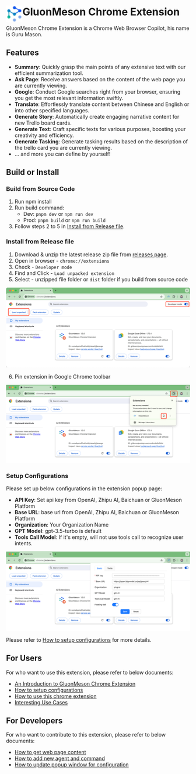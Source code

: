 # <img src="public/icons/gm_logo.png" width="45" align="left"> GluonMeson Chrome Extension

GluonMeson Chrome Extension is a Chrome Web Browser Copilot, his name is Guru Mason.

## Features

* **Summary**: Quickly grasp the main points of any extensive text with our efficient summarization tool.
* **Ask Page**: Receive answers based on the content of the web page you are currently viewing.
* **Google**: Conduct Google searches right from your browser, ensuring you get the most relevant information swiftly.
* **Translate**: Effortlessly translate content between Chinese and English or into other specified languages.
* **Generate Story**: Automatically create engaging narrative content for new Trello board cards.
* **Generate Text**: Craft specific texts for various purposes, boosting your creativity and efficiency.
* **Generate Tasking**: Generate tasking results based on the description of the trello card you are currently viewing.
* ... and more you can define by yourself!

## Build or Install

### Build from Source Code

1. Run npm install
2. Run build command:
    - Dev: `pnpm dev` or `npm run dev`
    - Prod: `pnpm build` or `npm run build`
3. Follow steps 2 to 5 in [Install from Release file](#install-from-release-file).

### Install from Release file
1. Download & unzip the latest release zip file from [releases page](https://github.com/yingrui/gluonmeson-chrome-extension/releases).
2. Open in browser - `chrome://extensions`
3. Check - `Developer mode`
4. Find and Click - `Load unpacked extension`
5. Select - unzipped file folder or `dist` folder if you build from source code

<img src="docs/images/setup_chrome_extension.png"/>

6. Pin extension in Google Chrome toolbar
<img src="docs/images/pin_chrome_extension.png"/>


### Setup Configurations
Please set up below configurations in the extension popup page: 
* **API Key**: Set api key from OpenAI, Zhipu AI, Baichuan or GluonMeson Platform
* **Base URL**: base url from OpenAI, Zhipu AI, Baichuan or GluonMeson Platform
* **Organization**: Your Organization Name
* **GPT Model**: gpt-3.5-turbo is default
* **Tools Call Model**: If it's empty, will not use tools call to recognize user intents.

<img src="docs/images/configure_in_popup_window.png"/>

Please refer to [How to setup configurations](docs/tutorial/how_to_setup_configurations.md) for more details.

## For Users
For who want to use this extension, please refer to below documents:
* [An Introduction to GluonMeson Chrome Extension](docs/tutorial/an_introduction_to_gluonmeson_chrome_extension.md)
* [How to setup configurations](docs/tutorial/how_to_setup_configurations.md)
* [How to use this chrome extension](docs/tutorial/how_to_use_this_chrome_extension.md)
* [Interesting Use Cases](docs/tutorial/interesting_usecases.md)

## For Developers
For who want to contribute to this extension, please refer to below documents:
* [How to get web page content](docs/tasking/how_to_get_web_page_content.md)
* [How to add new agent and command](docs/tasking/how_to_add_new_agent_and_command.md)
* [How to update popup window for configuration](docs/tasking/how_to_update_popup_window_for_configuration.md)